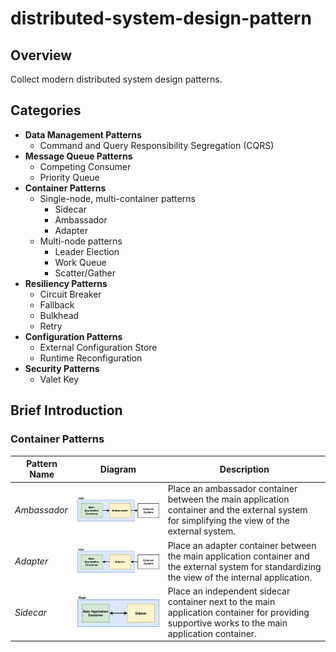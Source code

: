 # distributed-system-design-pattern

## Overview
Collect modern distributed system design patterns.

## Categories
- **Data Management Patterns**
   - Command and Query Responsibility Segregation (CQRS)
- **Message Queue Patterns**
   - Competing Consumer
   - Priority Queue
- **Container Patterns**
   - Single-node, multi-container patterns
      - Sidecar
      - Ambassador
      - Adapter
   - Multi-node patterns
      - Leader Election
      - Work Queue
      - Scatter/Gather
- **Resiliency Patterns**
   - Circuit Breaker
   - Fallback
   - Bulkhead
   - Retry
- **Configuration Patterns**
   - External Configuration Store
   - Runtime Reconfiguration
- **Security Patterns**
   - Valet Key

## Brief Introduction
### Container Patterns

| Pattern Name | Diagram | Description |
|----|----|----|
| *Ambassador* | ![](./diagrams/png/ambassador_small.png) | Place an ambassador container between the main application container and the external system for simplifying the view of the external system. |
| *Adapter* | ![](./diagrams/png/adapter_small.png) | Place an adapter container between the main application container and the external system for standardizing the view of the internal application. |
| *Sidecar* | ![](./diagrams/png/sidecar_small.png) | Place an independent sidecar container next to the main application container for providing supportive works to the main application container. |
